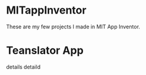 # MITappInventor
These are my few projects I made in MIT App Inventor.

<h1>Teanslator App </h1>
details detaild
